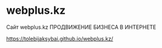 # webplus.kz
Сайт webplus.kz ПРОДВИЖЕНИЕ БИЗНЕСА В ИНТЕРНЕТЕ

https://tolebijaksybai.github.io/webplus.kz/
